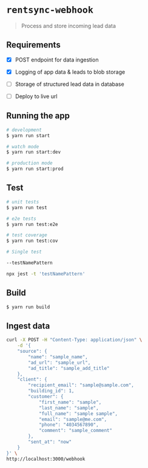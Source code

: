 # `rentsync-webhook`

> Process and store incoming lead data


## Requirements

- [x] POST endpoint for data ingestion
- [x] Logging of app data & leads to blob storage
- [ ] Storage of structured lead data in database
- [ ] Deploy to live url


## Running the app

```bash
# development
$ yarn run start

# watch mode
$ yarn run start:dev

# production mode
$ yarn run start:prod
```

## Test

```bash
# unit tests
$ yarn run test

# e2e tests
$ yarn run test:e2e

# test coverage
$ yarn run test:cov

# Single test

--testNamePattern

npx jest -t 'testNamePattern'
```

## Build 

```bash
$ yarn run build
```

## Ingest data

```bash
curl -X POST -H "Content-Type: application/json" \
    -d '{
    "source": {
        "name": "sample_name",
        "ad_url": "sample_url",
        "ad_title": "sample_add_title"
    },
    "client": {
        "recipient_email": "sample@sample.com",
        "building_id": 1,
        "customer": {
            "first_name": "sample",
            "last_name": "sample",
            "full_name": "sample sample",
            "email": "sample@me.com",
            "phone": "4034567890",
            "comment": "sample_comment"
        },
        "sent_at": "now"
    }
}' \
http://localhost:3000/webhook
```
